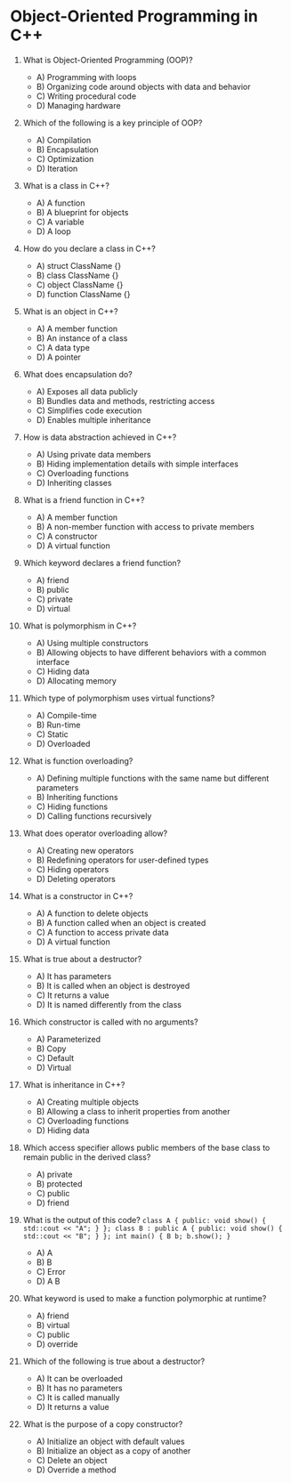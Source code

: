 # Object-Oriented Programming in C++

1. What is Object-Oriented Programming (OOP)?
   - A) Programming with loops
   - B) Organizing code around objects with data and behavior
   - C) Writing procedural code
   - D) Managing hardware
   
2. Which of the following is a key principle of OOP?
   - A) Compilation
   - B) Encapsulation
   - C) Optimization
   - D) Iteration
   
3. What is a class in C++?
   - A) A function
   - B) A blueprint for objects
   - C) A variable
   - D) A loop
   
4. How do you declare a class in C++?
   - A) struct ClassName {}
   - B) class ClassName {}
   - C) object ClassName {}
   - D) function ClassName {}
   
5. What is an object in C++?
   - A) A member function
   - B) An instance of a class
   - C) A data type
   - D) A pointer
   
6. What does encapsulation do?
   - A) Exposes all data publicly
   - B) Bundles data and methods, restricting access
   - C) Simplifies code execution
   - D) Enables multiple inheritance
   
7. How is data abstraction achieved in C++?
   - A) Using private data members
   - B) Hiding implementation details with simple interfaces
   - C) Overloading functions
   - D) Inheriting classes
   
8. What is a friend function in C++?
   - A) A member function
   - B) A non-member function with access to private members
   - C) A constructor
   - D) A virtual function
   
9. Which keyword declares a friend function?
   - A) friend
   - B) public
   - C) private
   - D) virtual
   
10. What is polymorphism in C++?
    - A) Using multiple constructors
    - B) Allowing objects to have different behaviors with a common interface
    - C) Hiding data
    - D) Allocating memory
    
11. Which type of polymorphism uses virtual functions?
    - A) Compile-time
    - B) Run-time
    - C) Static
    - D) Overloaded
    
12. What is function overloading?
    - A) Defining multiple functions with the same name but different parameters
    - B) Inheriting functions
    - C) Hiding functions
    - D) Calling functions recursively
    
13. What does operator overloading allow?
    - A) Creating new operators
    - B) Redefining operators for user-defined types
    - C) Hiding operators
    - D) Deleting operators
    
14. What is a constructor in C++?
    - A) A function to delete objects
    - B) A function called when an object is created
    - C) A function to access private data
    - D) A virtual function
    
15. What is true about a destructor?
    - A) It has parameters
    - B) It is called when an object is destroyed
    - C) It returns a value
    - D) It is named differently from the class
    
16. Which constructor is called with no arguments?
    - A) Parameterized
    - B) Copy
    - C) Default
    - D) Virtual
    
17. What is inheritance in C++?
    - A) Creating multiple objects
    - B) Allowing a class to inherit properties from another
    - C) Overloading functions
    - D) Hiding data
    
18. Which access specifier allows public members of the base class to remain public in the derived class?
    - A) private
    - B) protected
    - C) public
    - D) friend
    
19. What is the output of this code? `class A { public: void show() { std::cout << "A"; } }; class B : public A { public: void show() { std::cout << "B"; } }; int main() { B b; b.show(); }`
    - A) A
    - B) B
    - C) Error
    - D) A B
    
20. What keyword is used to make a function polymorphic at runtime?
    - A) friend
    - B) virtual
    - C) public
    - D) override
    
21. Which of the following is true about a destructor?
    - A) It can be overloaded
    - B) It has no parameters
    - C) It is called manually
    - D) It returns a value
    
22. What is the purpose of a copy constructor?
    - A) Initialize an object with default values
    - B) Initialize an object as a copy of another
    - C) Delete an object
    - D) Override a method
    